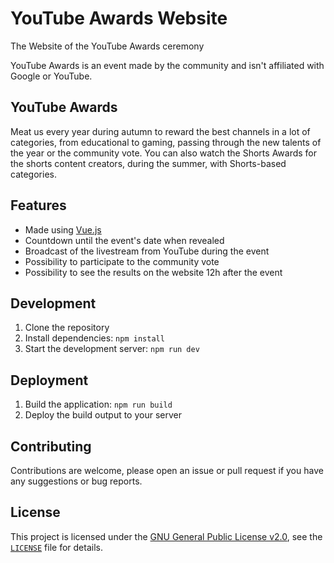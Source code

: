 # YouTube Awards Website

The Website of the YouTube Awards ceremony

YouTube Awards is an event made by the community and isn't affiliated with Google or YouTube.

## YouTube Awards

Meat us every year during autumn to reward the best channels in a lot of categories, from educational to gaming, passing through the new talents of the year or the community vote.
You can also watch the Shorts Awards for the shorts content creators, during the summer, with Shorts-based categories.

## Features

- Made using [Vue.js](https://vuejs.org/)
- Countdown until the event's date when revealed
- Broadcast of the livestream from YouTube during the event
- Possibility to participate to the community vote
- Possibility to see the results on the website 12h after the event

## Development

1. Clone the repository
2. Install dependencies: `npm install`
3. Start the development server: `npm run dev`

## Deployment

1. Build the application: `npm run build`
2. Deploy the build output to your server

## Contributing

Contributions are welcome, please open an issue or pull request if you have any suggestions or bug reports.

## License

This project is licensed under the [GNU General Public License v2.0](https://www.gnu.org/licenses/gpl-2.0.html), see the [`LICENSE`](LICENSE) file for details.
